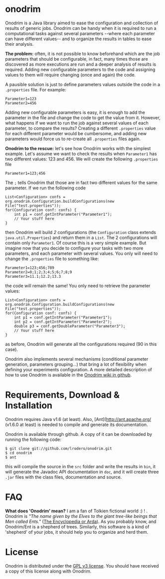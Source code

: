 onodrim
=======

Onodrim is a Java library aimed to ease the configuration and collection of results of generic jobs. Onodrim can be handy when it is required to run a computational tasks against several parameters --where each parameter can have different values-- and to organize the results in tables to ease their analysis.

**The problem:** often, it is not possible to know beforehand which are the job parameters that should be configurable, in fact, many times those are discovered as more executions are run and a deeper analysis of results is required. Adding new configurable parameters to the code and assigning values to them will require changing (once and again) the code.

A pausible solution is just to define parameters values outside the code in a `.properties` file. For example:

    Parameter1=123
    Parameter2=456

Adding new configurable parameters is easy, it is enough to add the parameter in the file and change the code to get the value from it. However, what happens if we want to run the job against several values of each parameter, to compare the results? Creating a different `.properties` value for each different parameter would be cumbersome, and adding new parameters would force us to re-create all `.properties` files again.

**Onodrim to the rescue:** let's see how Onodrim works with the simplest example. Let's assume we want to check the results when `Parameter1` has two different values: 123 and 456. We will create the following `.properties` file

    Parameter1=123;456

The `;` tells Onodrim that those are in fact two different values for the same parameter. If we run the following code

    List<Configuration> confs = org.onodrim.Configuration.buildConfigurations(new File("test.properties"));
    for(Configuration conf: confs) {
        int p1 = conf.getIntParameter("Parameter1");
        // Your stuff here
    }

then Onodrim will build _2_ configurations (the `Configuration` class extends `java.util.Properties`) and return them in a `List`. The 2 configurations will contain only `Parameter1`. Of course this is a very simple example. But imagine now that you decide to configure your tasks with two more parameters, and each parameter with several values. You only will need to change the `.properties` file to something like:

    Parameter1=123;456;789
    Parameter2=0;1;2;3;4;5;6;7;8;9
    Parameter3=11.1;12.2;13.3
    
the code will remain the same! You only need to retrieve the parameter values:

    List<Configuration> confs = org.onodrim.Configuration.buildConfigurations(new File("test.properties"));
    for(Configuration conf: confs) {
        int p1 = conf.getIntParameter("Parameter1");
        int p2 = conf.getIntParameter("Parameter2");
        double p3 = conf.getDoubleParameter("Parameter3");
        // Your stuff here
    }

as before, Onodrim will generate all the configurations required (90 in this case).

Onodrim also implements several mechanisms (conditional parameter generation, parameters grouping...) that bring a lot of flexibility when defining your experiments configuration. A more detailed description of how to use Onodrim is available in the [Onodrim wiki in github](https://github.com/lrodero/onodrim/wiki).

Requirements, Download & Installation
=====================================

Onodrim requires Java v1.6 (at least). Also, [Ant](http://ant.apache.org/ (v1.6.0 at least) is needed to compile and generate its documentation. 

Onodrim is available through github. A copy of it can be downloaded by running the following code:

    $ git clone git://github.com/lrodero/onodrim.git
    $ cd onodrim
    $ ant

this will compile the source in the `src` folder and write the results in `bin`, it will generate the Javadoc API documentation in `doc`, and it will create three `.jar` files with the class files, documentation and source.


FAQ
===
**What does 'Onodrim' mean?** I am a fan of Tolkien fictional world :) ! . Onodrim is _"The name given by the Elves to the giant tree-like beings that Men called Ents."_ ([The Encyclopedia or Arda](http://www.glyphweb.com/arda/o/onodrim.html)). As you probably know, and Onodrim/Ent is a shepherd of trees. Similarly, this software is a kind of 'shepherd' of your jobs, it should help you to organize and herd them. 

License
=======
Onodrim is distributed under the [GPL v3 license](http://www.gnu.org/licenses/gpl.html). You should have received a copy of this license along with Onodrim.
